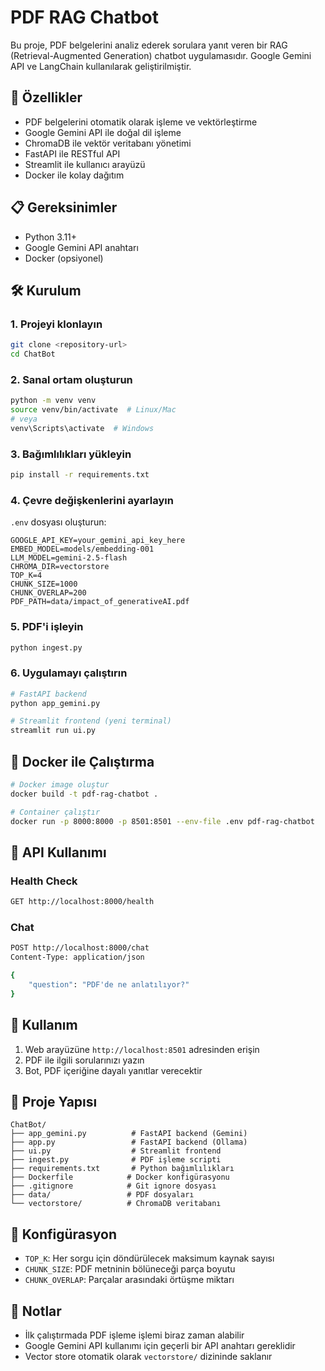 # PDF RAG Chatbot

Bu proje, PDF belgelerini analiz ederek sorulara yanıt veren bir RAG (Retrieval-Augmented Generation) chatbot uygulamasıdır. Google Gemini API ve LangChain kullanılarak geliştirilmiştir.

## 🚀 Özellikler

- PDF belgelerini otomatik olarak işleme ve vektörleştirme
- Google Gemini API ile doğal dil işleme
- ChromaDB ile vektör veritabanı yönetimi
- FastAPI ile RESTful API
- Streamlit ile kullanıcı arayüzü
- Docker ile kolay dağıtım

## 📋 Gereksinimler

- Python 3.11+
- Google Gemini API anahtarı
- Docker (opsiyonel)

## 🛠️ Kurulum

### 1. Projeyi klonlayın
```bash
git clone <repository-url>
cd ChatBot
```

### 2. Sanal ortam oluşturun
```bash
python -m venv venv
source venv/bin/activate  # Linux/Mac
# veya
venv\Scripts\activate  # Windows
```

### 3. Bağımlılıkları yükleyin
```bash
pip install -r requirements.txt
```

### 4. Çevre değişkenlerini ayarlayın
`.env` dosyası oluşturun:
```env
GOOGLE_API_KEY=your_gemini_api_key_here
EMBED_MODEL=models/embedding-001
LLM_MODEL=gemini-2.5-flash
CHROMA_DIR=vectorstore
TOP_K=4
CHUNK_SIZE=1000
CHUNK_OVERLAP=200
PDF_PATH=data/impact_of_generativeAI.pdf
```

### 5. PDF'i işleyin
```bash
python ingest.py
```

### 6. Uygulamayı çalıştırın
```bash
# FastAPI backend
python app_gemini.py

# Streamlit frontend (yeni terminal)
streamlit run ui.py
```

## 🐳 Docker ile Çalıştırma

```bash
# Docker image oluştur
docker build -t pdf-rag-chatbot .

# Container çalıştır
docker run -p 8000:8000 -p 8501:8501 --env-file .env pdf-rag-chatbot
```

## 📖 API Kullanımı

### Health Check
```bash
GET http://localhost:8000/health
```

### Chat
```bash
POST http://localhost:8000/chat
Content-Type: application/json

{
    "question": "PDF'de ne anlatılıyor?"
}
```

## 🎯 Kullanım

1. Web arayüzüne `http://localhost:8501` adresinden erişin
2. PDF ile ilgili sorularınızı yazın
3. Bot, PDF içeriğine dayalı yanıtlar verecektir

## 📁 Proje Yapısı

```
ChatBot/
├── app_gemini.py          # FastAPI backend (Gemini)
├── app.py                 # FastAPI backend (Ollama)
├── ui.py                  # Streamlit frontend
├── ingest.py              # PDF işleme scripti
├── requirements.txt       # Python bağımlılıkları
├── Dockerfile            # Docker konfigürasyonu
├── .gitignore            # Git ignore dosyası
├── data/                 # PDF dosyaları
└── vectorstore/          # ChromaDB veritabanı
```

## 🔧 Konfigürasyon

- `TOP_K`: Her sorgu için döndürülecek maksimum kaynak sayısı
- `CHUNK_SIZE`: PDF metninin bölüneceği parça boyutu
- `CHUNK_OVERLAP`: Parçalar arasındaki örtüşme miktarı

## 📝 Notlar

- İlk çalıştırmada PDF işleme işlemi biraz zaman alabilir
- Google Gemini API kullanımı için geçerli bir API anahtarı gereklidir
- Vector store otomatik olarak `vectorstore/` dizininde saklanır
